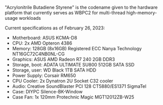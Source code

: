 "Acrylonitrile Butadiene Styrene" is the codename given to the hardware platform that currently serves as WBPC2 for multi-thread high-memory-usage workloads

Current specifications as of February 26, 2023:
- Motherboard: ASUS KCMA-D8
- CPU: 2x AMD Opteron 4386
- Memory: 128GB (8x16GB) Registered ECC Nanya Technology NT16GC72C4NB0NL-CG
- Graphics: ASUS AMD Radeon R7 240 2GB DDR3
- Storage, boot: ADATA ULTIMATE SU800 512GB SATA SSD
- Storage, user: WD Black 1TB SATA HDD
- Power Supply: Corsair RM650
- CPU Cooler: 2x Dynatron 2U Socket C32 cooler
- Audio: Creative SoundBlaster PCI 128 CT5880/ES1371 SigmaTel
- Case: DIYPC Silence-BK-Window
- Case Fan: 1x 120mm Protechnic Magic MGT12012ZB-W25

